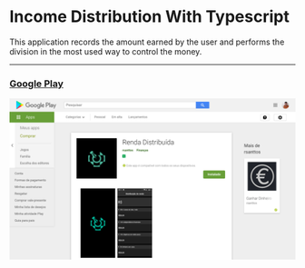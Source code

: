 # Income Distribution With Typescript
This application records the amount earned by the user and performs the division in the most used way to control the money.
******
### [Google Play](https://play.google.com/store/apps/details?id=rsantos.developer)
![Tela App Financeiro](https://github.com/r-santtos/Income-Distribution-With-Typescript/blob/master/money.png?raw=true?raw=true "Financeiro")
